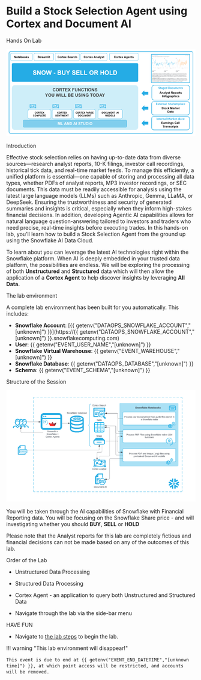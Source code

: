 # <h0black>Build a Stock Selection Agent using </h0black><h0blue>Cortex and Document AI</h0blue>



<h1sub>Hands On Lab</h1sub>

![alt text](image-1.png)

<h1sub>Introduction</h1sub>

Effective stock selection relies on having up-to-date data from diverse sources—research analyst reports, 10-K filings, investor call recordings, historical tick data, and real-time market feeds. To manage this efficiently, a unified platform is essential—one capable of storing and processing all data types, whether PDFs of analyst reports, MP3 investor recordings, or SEC documents.
This data must be readily accessible for analysis using the latest large language models (LLMs) such as Anthropic, Gemma, LLaMA, or DeepSeek. Ensuring the trustworthiness and security of generated summaries and insights is critical, especially when they inform high-stakes financial decisions.
In addition, developing Agentic AI capabilities allows for natural language question-answering tailored to investors and traders who need precise, real-time insights before executing trades.
In this hands-on lab, you’ll learn how to build a Stock Selection Agent from the ground up using the Snowflake AI Data Cloud.


To learn about you can leverage the latest AI technologies right within the Snowflake platform.  When AI is deeply embedded in your trusted data platform, the possibilities are endless. We will be exploring the processing of both **Unstructured** and **Structured** data which will then allow the application of a **Cortex Agent** to help discover insights by leveraging **All Data.**

<h1sub> The lab environment</h1sub>

A complete lab environment has been built for you automatically. This includes:

- **Snowflake Account**: [{{ getenv("DATAOPS_SNOWFLAKE_ACCOUNT","[unknown]") }}](https://{{ getenv("DATAOPS_SNOWFLAKE_ACCOUNT","[unknown]") }}.snowflakecomputing.com)
- **User**: {{ getenv("EVENT_USER_NAME","[unknown]") }}
- **Snowflake Virtual Warehouse**: {{ getenv("EVENT_WAREHOUSE","[unknown]") }}
- **Snowflake Database**: {{ getenv("DATAOPS_DATABASE","[unknown]") }}
- **Schema**: {{ getenv("EVENT_SCHEMA","[unknown]") }}



<h1sub>Structure of the Session</h1sub>

![alt text](assets/architecture.png)

You will be taken through the AI capabilities of Snowflake with Financial Reporting data.  You will be focusing on the Snowflake Share price - and will investigating whether you should **BUY**, **SELL** or **HOLD**

Please note that the Analyst reports for this lab are completely fictious and financial decisions can not be made based on any of the outcomes of this lab.

<h1sub>Order of the Lab</h1sub>

-    Unstructured Data Processing

-    Structured Data Processing

-    Cortex Agent - an application to query both Unstructured and Structured Data

-    Navigate through the lab via the side-bar menu

<h1sub>HAVE FUN</h1sub>

- Navigate to [the lab steps](Logging_in.md) to begin the lab.




!!! warning "This lab environment will disappear!"

    This event is due to end at {{ getenv("EVENT_END_DATETIME","[unknown time]") }}, at which point access will be restricted, and accounts will be removed.



